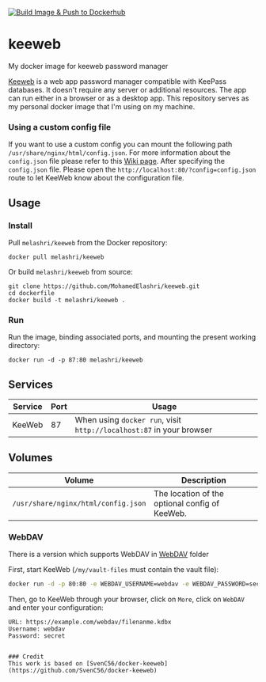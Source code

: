 [![Build Image & Push to Dockerhub](https://github.com/MohamedElashri/keeweb/actions/workflows/docker_image.yml/badge.svg)](https://github.com/MohamedElashri/keeweb/actions/workflows/docker_image.yml)

# keeweb
My docker image for keeweb password manager


[Keeweb](https://github.com/keeweb/keeweb) is a web app  password manager compatible with KeePass databases. It doesn't require any server or additional resources. The app can run either in a browser or as a desktop app. This repository serves as my personal docker image that I'm using on my machine.

### Using a custom config file
If you want to use a custom config you can mount the following path `/usr/share/nginx/html/config.json`. For more information about the `config.json` file please refer to this [Wiki page](https://github.com/keeweb/keeweb/wiki/Configuration#json-app-config).
After specifying the `config.json` file. Please open the `http://localhost:80/?config=config.json` route to let KeeWeb know about the configuration file.


## Usage

### Install

Pull `melashri/keeweb` from the Docker repository:

    docker pull melashri/keeweb


Or build `melashri/keeweb` from source:

    git clone https://github.com/MohamedElashri/keeweb.git
    cd dockerfile
    docker build -t melashri/keeweb .

### Run

Run the image, binding associated ports, and mounting the present working
directory:

    docker run -d -p 87:80 melashri/keeweb


## Services

Service     | Port | Usage
------------|------|------
KeeWeb      | 87 | When using `docker run`, visit `http://localhost:87` in your browser

## Volumes

Volume          | Description
----------------|-------------
`/usr/share/nginx/html/config.json` | The location of the optional config of KeeWeb.

### WebDAV

There is a version which supports WebDAV in [WebDAV](https://github.com/MohamedElashri/keeweb/tree/main/Webdav) folder

First, start KeeWeb (`/my/vault-files` must contain the vault file):
```bash
docker run -d -p 80:80 -e WEBDAV_USERNAME=webdav -e WEBDAV_PASSWORD=secret -v /my/vault-files:/usr/share/nginx/html/webdav melashri/keeweb:weddav
```

Then, go to KeeWeb through your browser, click on `More`, click on `WebDAV` and enter your configuration:
```
URL: https://example.com/webdav/filenanme.kdbx
Username: webdav
Password: secret


### Credit 
This work is based on [SvenC56/docker-keeweb](https://github.com/SvenC56/docker-keeweb)
